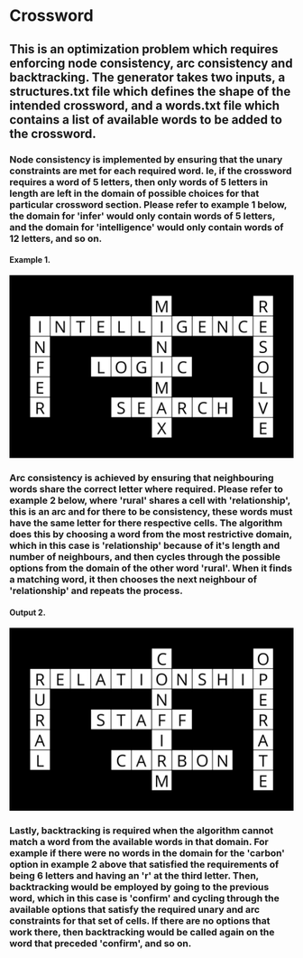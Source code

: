 # Crossword

## This is an optimization problem which requires enforcing node consistency, arc consistency and backtracking. The generator takes two inputs, a structures.txt file which defines the shape of the intended crossword, and a words.txt file which contains a list of available words to be added to the crossword. 

### Node consistency is implemented by ensuring that the unary constraints are met for each required word. Ie, if the crossword requires a word of 5 letters, then only words of 5 letters in length are left in the domain of possible choices for that particular crossword section. Please refer to example 1 below, the domain for 'infer' would only contain words of 5 letters, and the domain for 'intelligence' would only contain words of 12 letters, and so on. 

#### Example 1.

![Home Page](https://raw.githubusercontent.com/TomasMos/crossword/main/screenshots/structure1_words1.png)

### Arc consistency is achieved by ensuring that neighbouring words share the correct letter where required. Please refer to example 2 below, where 'rural' shares a cell with 'relationship', this is an arc and for there to be consistency, these words must have the same letter for there respective cells. The algorithm does this by choosing a word from the most restrictive domain, which in this case is 'relationship' because of it's length and number of neighbours, and then cycles through the possible options from the domain of the other word 'rural'. When it finds a matching word, it then chooses the next neighbour of 'relationship' and repeats the process. 

#### Output 2.

![Home Page](https://raw.githubusercontent.com/TomasMos/crossword/main/screenshots/structure1_words2.png)

### Lastly, backtracking is required when the algorithm cannot match a word from the available words in that domain. For example if there were no words in the domain for the 'carbon' option in example 2 above that satisfied the requirements of being 6 letters and having an 'r' at the third letter. Then, backtracking would be employed by going to the previous word, which in this case is 'confirm' and cycling through the available options that satisfy the required unary and arc constraints for that set of cells. If there are no options that work there, then backtracking would be called again on the word that preceded 'confirm', and so on. 


